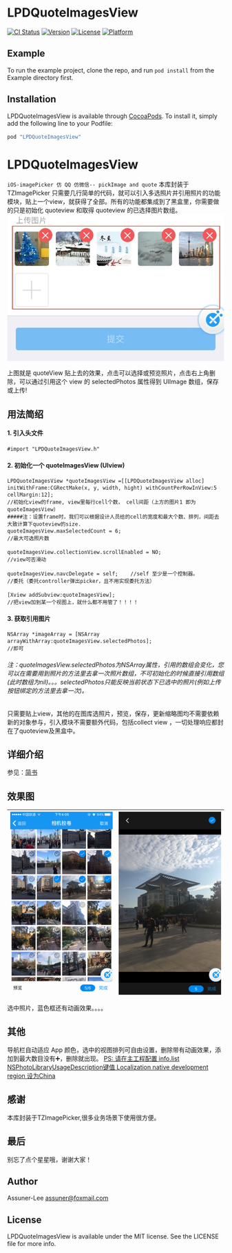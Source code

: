 # LPDQuoteImagesView

[![CI Status](http://img.shields.io/travis/Assuner-Lee/LPDQuoteImagesView.svg?style=flat)](https://travis-ci.org/Assuner-Lee/LPDQuoteImagesView)
[![Version](https://img.shields.io/cocoapods/v/LPDQuoteImagesView.svg?style=flat)](http://cocoapods.org/pods/LPDQuoteImagesView)
[![License](https://img.shields.io/cocoapods/l/LPDQuoteImagesView.svg?style=flat)](http://cocoapods.org/pods/LPDQuoteImagesView)
[![Platform](https://img.shields.io/cocoapods/p/LPDQuoteImagesView.svg?style=flat)](http://cocoapods.org/pods/LPDQuoteImagesView)

## Example

To run the example project, clone the repo, and run `pod install` from the Example directory first.

## Installation

LPDQuoteImagesView is available through [CocoaPods](http://cocoapods.org). To install
it, simply add the following line to your Podfile:

```ruby
pod "LPDQuoteImagesView"
```
# LPDQuoteImagesView

`iOS-imagePicker 仿 QQ 仿微信-- pickImage and quote`  本库封装于TZImagePicker  只需要几行简单的代码，就可以引入多选照片并引用照片的功能模块，贴上一个view，就获得了全部。所有的功能都集成到了黑盒里，你需要做的只是初始化 quoteview 和取得 quoteview 的已选择图片数组。
![这是贴上去的 quoteView (红框内)](https://github.com/Assuner-Lee/resource/blob/master/效果图（1）.jpg)

上图就是 quoteView 贴上去的效果，点击可以选择或预览照片，点击右上角删除，可以通过引用这个 view 的 selectedPhotos 属性得到 UIImage 数组，保存或上传!

## 用法简绍

#### 1. 引入头文件

```
#import "LPDQuoteImagesView.h"
```

#### 2. 初始化一个 quoteImagesView (UIview)

```
LPDQuoteImagesView *quoteImagesView =[[LPDQuoteImagesView alloc] initWithFrame:CGRectMake(x, y, width, hight) withCountPerRowInView:5 cellMargin:12];
//初始化view的frame, view里每行cell个数， cell间距（上方的图片1 即为quoteImagesView）
#####注：设置frame时，我们可以根据设计人员给的cell的宽度和最大个数、排列，间距去大致计算下quoteview的size.
quoteImagesView.maxSelectedCount = 6;
//最大可选照片数

quoteImagesView.collectionView.scrollEnabled = NO;
//view可否滑动

quoteImagesView.navcDelegate = self;    //self 至少是一个控制器。
//委托（委托controller弹出picker，且不用实现委托方法）

[Xview addSubview:quoteImagesView];
//把view加到某一个视图上，就什么都不用管了！！！！
```

#### 3. 获取引用图片

```
NSArray *imageArray = [NSArray arrayWithArray:quoteImagesView.selectedPhotos];
//即可
```
###### 注：quoteImagesView.selectedPhotos为NSArray属性，引用的数组会变化，您可以在需要用到照片的方法里去拿一次照片数组，不可初始化的时候直接引用数组(此时数组为nil)。。。selectedPhotos只能反映当前状态下已选中的照片(例如上传按钮绑定的方法里去拿一次)。

只需要贴上view，其他的在图库选照片，预览，保存，更新缩略图均不需要依赖新的对象参与，引入模块不需要额外代码，包括collect view ，一切处理响应都封在了quoteview及黑盒中。

## 详细介绍

参见：[简书](http://www.jianshu.com/p/2b9086d2c37b)

## 效果图

![选照片界面](https://github.com/Assuner-Lee/resource/blob/master/效果图2.PNG)|![预览功能](https://github.com/Assuner-Lee/resource/blob/master/效果图3.PNG)
:-------------------------:|:-------------------------:

选中照片，蓝色框还有动画效果。。。。

## 其他

导航栏自动适应 App 颜色，选中的视图排列可自由设置，删除带有动画效果，添加到最大数目没有➕，删除就出现。
[PS: 请在主工程配置 info.list NSPhotoLibraryUsageDescription键值
Localization native development region 设为China](http://www.jianshu.com/p/2b9086d2c37b)

## 感谢
本库封装于TZImagePicker,很多业务场景下使用很方便。
## 最后

别忘了点个星星哦，谢谢大家！

## Author

Assuner-Lee [assuner@foxmail.com](assuner@foxmail.com)

## License

LPDQuoteImagesView is available under the MIT license. See the LICENSE file for more info.
